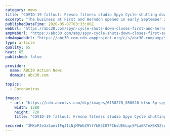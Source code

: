 ```yaml
---
category: news
title: "COVID-19 fallout: Fresno fitness studio Spyn Cycle shutting down"
excerpt: "The business at First and Herndon opened in early September 2019, but the owners say it's been a struggle since the coronavirus hit because the studio had not been open long enough to turn profitable."
publishedDateTime: 2020-05-07T03:33:00Z
webUrl: "https://abc30.com/spyn-cycle-shuts-down-closes-first-and-herndon-coronavirus/6158210/"
ampWebUrl: "https://abc30.com/amp/spyn-cycle-shuts-down-closes-first-and-herndon-coronavirus/6158210/"
cdnAmpWebUrl: "https://abc30-com.cdn.ampproject.org/c/s/abc30.com/amp/spyn-cycle-shuts-down-closes-first-and-herndon-coronavirus/6158210/"
type: article
quality: 65
heat: 65
published: false

provider:
  name: ABC30 Action News
  domain: abc30.com

topics:
  - Coronavirus

images:
  - url: "https://cdn.abcotvs.com/dip/images/6158278_050620-kfsn-5p-spyn-cycle-vid.jpg"
    width: 1280
    height: 720
    title: "COVID-19 fallout: Fresno fitness studio Spyn Cycle shutting down"

secured: "3MKoPJe3zSaeiIFqJ1iNjMPWbZ9YtYkB5IOTFIbsUEkLqc5PLa6RTeXBK5ZsqY+21P+T7M+W//6B52r2GYd0P8zQXgFD6oESW8C950HJGI+wfDLWd8j6gActmn4afVaamiQoorqxF/NhllK5HMmrUWoCU3lmDhws42CbJYuPnh6pwpPVONHBj+FU3NLiwVfAXdE0mkSFlw9OBagH55M4JxVWbK9gMAQcZHLbVxi90LIBVOeOWzmU2fU5D7jO1DFqJ9k9J4guhQR5y2+O9oVJN030CuBD/VXf/kCF7t12/PqW2HtOjzS0uftd9BBA63Y2;lCy0+OwwsWJuZ0Y8rnc/3g=="
---
```


